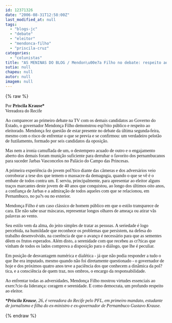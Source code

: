```yaml
---
id: 12371326
date: "2006-08-31T12:58:00Z"
last_modified_at: null
tags:
  - "blogs-jc"
  - "debate"
  - "eleitor"
  - "mendonca-filho"
  - "priscila-cruz"
categories:
  - "colunistas"
title: "AS MENINAS DO BLOG / Mendon\u00e7a Filho no debate: respeito ao eleitor (Priscila Krause)"
sutia: null
chapeu: null
autor: null
imagem: null
---
```

{% raw %}
<p><P><FONT face=Verdana>Por <STRONG>Priscila Krause*</STRONG><BR>Vereadora do Recife</FONT></P></p>
<p><P><FONT face=Verdana>Ao comparecer ao primeiro debate na TV com os demais candidatos ao Governo do Estado, o governador Mendonça Filho demonstrou esp?rito público e respeito ao eleitorado. Mendonça fez questão de estar presente no debate da última segunda-feira, mesmo com o risco de enfrentar o que se previa e se confirmou: um verdadeiro pelotão de fuzilamento, formado por seis candidatos da oposição.</FONT></P></p>
<p><P><FONT face=Verdana>Mas nem a ironia camuflada de um, o destempero acuado de outro e o engajamento aberto dos demais foram munição suficiente para derrubar o favorito dos pernambucanos para suceder Jarbas Vasconcelos no Palácio do Campo das Princesas. </FONT></P></p>
<p><P><FONT face=Verdana>A primeira experiência do jovem pol?tico diante das câmeras e dos adversários veio corroborar a tese dos que temem o massacre da demagogia, quando o que se vê é o embate de todos contra um. E serviu, principalmente, para apresentar ao eleitor alguns traços marcantes deste jovem de 40 anos que conquistou, ao longo dos últimos oito anos, a confiança de Jarbas e a admiração de todos aqueles com que se relacionou, em Pernambuco, no pa?s ou no exterior.</FONT></P></p>
<p><P><FONT face=Verdana>Mendonça Filho é um caso clássico de homem público em que o estilo transparece de cara. Ele não sabe usar máscaras, representar longos olhares de ameaça ou atirar vãs palavras ao vento. </FONT></P></p>
<p><P><FONT face=Verdana>Seu estilo vem da alma, do jeito simples de tratar as pessoas. A seriedade é logo percebida, na humildade que reconhece os problemas que persistem, na defesa do trabalho desenvolvido, na coerência de que o avanço é necessário para que as sementes dêem os frutos esperados. Além disto, a serenidade com que recebeu as cr?ticas que vinham de todos os lados comprova a disposição para o diálogo, que lhe é peculiar. </FONT></P></p>
<p><P><FONT face=Verdana>Em posição de desvantagem numérica e dialética - já que não podia responder a tudo o que lhe era imputado, mesmo quando não foi diretamente questionado - o governador de hoje e dos próximos quatro anos teve a paciência dos que conhecem a dinâmica da pol?tica, e a consciência de quem traz, nos ombros, o encargo da responsabilidade. </FONT></P></p>
<p><P><FONT face=Verdana>Ao enfrentar todas as adversidades, Mendonça Filho mostrou virtudes essenciais ao exerc?cio da liderança: coragem e serenidade. E como democrata, um profundo respeito ao eleitor.</FONT></P></p>
<p><P><FONT face=Verdana><EM><STRONG>*Priscila Krause</STRONG>, 26, é vereadora do Recife pelo PFL, em primeiro mandato, estudante de jornalismo e filha do ex-ministro e ex-governador de Pernambuco Gustavo Krause.</EM></FONT></P> </p>
{% endraw %}